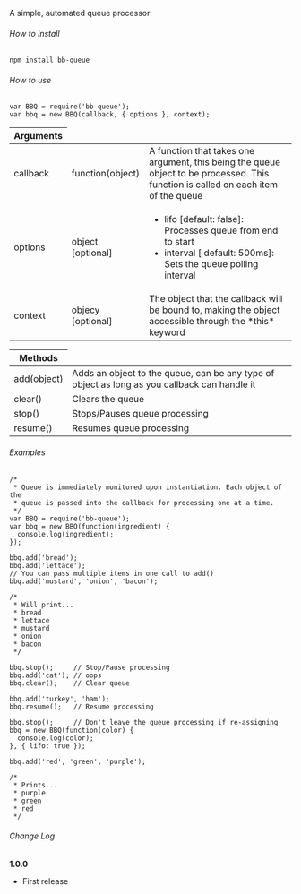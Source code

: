 A simple, automated queue processor

###### How to install
    npm install bb-queue

###### How to use
    var BBQ = require('bb-queue');
    var bbq = new BBQ(callback, { options }, context);

<table>
  <thead>
    <tr>
      <th>Arguments</th>
    </tr>
  </thead>
  <tbody>
    <tr>
      <td>callback</td>
      <td>function(object)</td>
      <td>A function that takes one argument, this being the queue object
      to be processed. This function is called on each item of the queue</td>
    </tr>
    <tr>
      <td>options</td>
      <td>object [optional]</td>
      <td>
        <ul>
          <li>lifo      [default: false]: Processes queue from end to start</li>
          <li>interval  [ default: 500ms]: Sets the queue polling interval</li>
        </ul>
      </td>
    </tr>
    <tr>
      <td>context</td>
      <td>objecy [optional]</td>
      <td>The object that the callback will be bound to, making the object accessible through the *this* keyword</td>
    </tr>
  </body>
</table>

<table>
  <thead>
    <tr>
      <th>Methods</th>
    </tr>
  </thead>
  <tbody>
    <tr>
      <td>add(object)</td>
      <td>Adds an object to the queue, can be any type of object as long as you callback can handle it</td>
    </tr>
    <tr>
      <td>clear()</td>
      <td>Clears the queue</td>
    </tr>
    <tr>
      <td>stop()</td>
      <td>Stops/Pauses queue processing</td>
    </tr>
    <tr>
      <td>resume()</td>
      <td>Resumes queue processing</td>
    </tr>
  </tbody>
</table>

###### *Examples*
    /*
     * Queue is immediately monitored upon instantiation. Each object of the
     * queue is passed into the callback for processing one at a time.
     */     
    var BBQ = require('bb-queue');
    var bbq = new BBQ(function(ingredient) {
      console.log(ingredient);
    });

    bbq.add('bread');
    bbq.add('lettace');
    // You can pass multiple items in one call to add()
    bbq.add('mustard', 'onion', 'bacon');

    /*
     * Will print...
     * bread
     * lettace
     * mustard
     * onion
     * bacon
     */

    bbq.stop();     // Stop/Pause processing
    bbq.add('cat'); // oops
    bbq.clear();    // Clear queue

    bbq.add('turkey', 'ham');
    bbq.resume();   // Resume processing

    bbq.stop();     // Don't leave the queue processing if re-assigning
    bbq = new BBQ(function(color) {
      console.log(color);
    }, { lifo: true });

    bbq.add('red', 'green', 'purple');

    /*
     * Prints...
     * purple
     * green
     * red
     */

###### Change Log
**1.0.0**
- First release
